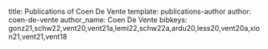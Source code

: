 title: Publications of Coen De Vente
template: publications-author
author: coen-de-vente
author_name: Coen De Vente
bibkeys: gonz21,schw22,vent20,vent21a,lemi22,schw22a,ardu20,less20,vent20a,xion21,vent21,vent18